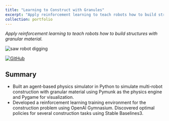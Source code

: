 ```yaml
---
title: "Learning to Construct with Granules"
excerpt: "Apply reinforcement learning to teach robots how to build structures with granular material<br/><img src='/files/ctm_rl/dig.gif'>"
collection: portfolio
---
```


*Apply reinforcement learning to teach robots how to build structures with granular material.*

![saw robot digging](https://Ericland.github.io/files/ctm_rl/dig.gif)

[![GitHub](https://img.shields.io/badge/GitHub-%23121011.svg?logo=github&logoColor=white)](https://github.com/Ericland/construction-with-granules)

## Summary
- Built an agent-based physics simulator in Python to simulate multi-robot construction with granular material using Pymunk as the physics engine and Pygame for visualization.
- Developed a reinforcement learning training environment for the construction problem using OpenAI Gymnasium. Discovered optimal policies for several construction tasks using Stable Baselines3.

